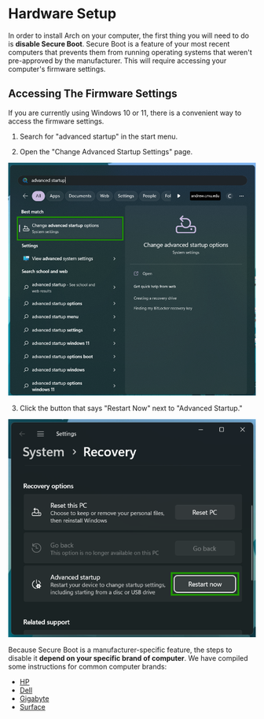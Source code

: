 # Hardware Setup

In order to install Arch on your computer, the first thing you will need to do is __disable Secure Boot__.
Secure Boot is a feature of your most recent computers that prevents them
from running operating systems that weren't pre-approved by the manufacturer.
This will require accessing your computer's firmware settings.

## Accessing The Firmware Settings

If you are currently using Windows 10 or 11, there is a convenient way to access the firmware settings.

1. Search for "advanced startup" in the start menu.

2. Open the "Change Advanced Startup Settings" page.

![Search for advanced startup](images/hwsetup_search1.png)

3. Click the button that says "Restart Now" next to "Advanced Startup."

![Restart now](images/hwsetup_search2.png)

Because Secure Boot is a manufacturer-specific feature, the steps to disable it __depend on your specific brand of computer__. We have compiled some instructions for common computer brands:

- [HP](https://support.hp.com/us-en/document/ish_6930187-6931079-16)
- [Dell](https://www.dell.com/support/kbdoc/en-us/000133480/uefi-and-secure-boot-faqs)
- [Gigabyte](https://www.gigabyte.com/us/Support/FAQ/3001)
- [Surface](https://surfacetip.com/disable-secure-boot-surface-laptop-4/)